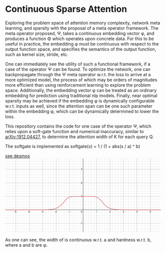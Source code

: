 # Continuous Sparse Attention

Exploring the problem space of attention memory complexity, network meta learning, and sparsity with the proposal of a meta operator framework. The meta operator proposed, Ψ, takes a continuous embedding vector φ, and produces a function Φ which operates upon concrete data. For this to be useful in practice, the embedding φ must be continuous with respect to the output function space, and specifies the semantics of the output function, such as kernel size, stride, etc.

One can immediately see the utility of such a functional framework, if a case of the operator Ψ can be found. To optimize the network, one can backpropagate through the Ψ meta operator w.r.t. the loss to arrive at a more optimized model, the process of which may be orders of magnitudes more efficient than using reinforcement learning to explore the problem space. Additionally, the embedding vector φ can be treated as an ordinary embedding for prediction using traditional nlp models. Finally, near optimal sparsity may be achieved if the embedding φ is dynamically configurable w.r.t. inputs as well, since the attention span can be one such parameter within the embedding φ, which can be dynamically determined to lower the loss.

This repository contains the code for one case of the operator Ψ, which relies upon a soft-gate function and numerical inaccuracy, similar to [arXiv:1912.04427](https://arxiv.org/abs/1912.04427), to determine the attention width of K for each query Q. 

The softgate is implemented as
softgate(x) = 1 / (1 + abs(x / a) ^ b)

 [see desmos](https://www.desmos.com/calculator/grezgrefl4)
![graph of softgate](img/softgate.png)


As one can see, the width of is continuous w.r.t. a and hardness w.r.t. b, where a and b are φ.

